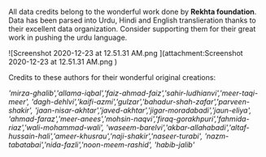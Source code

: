 All data credits belong to the wonderful work done by **Rekhta foundation**. 
Data has been parsed into Urdu, Hindi and English translieration thanks to their excellent data organization.
Consider supporting them for their great work in pushing the urdu language.

![Screenshot 2020-12-23 at 12.51.31 AM.png
](attachment:Screenshot 2020-12-23 at 12.51.31 AM.png
)

Credits to these authors for their wonderful original creations:

*'mirza-ghalib','allama-iqbal','faiz-ahmad-faiz','sahir-ludhianvi','meer-taqi-meer',
'dagh-dehlvi','kaifi-azmi','gulzar','bahadur-shah-zafar','parveen-shakir',
'jaan-nisar-akhtar','javed-akhtar','jigar-moradabadi','jaun-eliya',
 'ahmad-faraz','meer-anees','mohsin-naqvi','firaq-gorakhpuri','fahmida-riaz','wali-mohammad-wali',
 'waseem-barelvi','akbar-allahabadi','altaf-hussain-hali','ameer-khusrau','naji-shakir','naseer-turabi',
 'nazm-tabatabai','nida-fazli','noon-meem-rashid', 'habib-jalib'*

